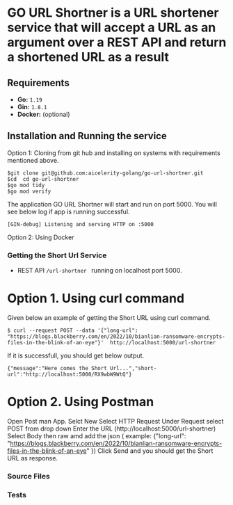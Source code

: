 # GO URL Shortner is a  URL shortener service that will accept a URL as an argument over a REST API and return a shortened URL as a result



## Requirements

* **Go:** `1.19`
* **Gin:** `1.8.1`
* **Docker:**  (optional)


## Installation and Running the service

Option 1:  Cloning from git hub and installing on systems with  requirements mentioned above.

``` shell
$git clone git@github.com:aicelerity-golang/go-url-shortner.git
$cd  cd go-url-shortner
$go mod tidy
$go mod verify
```
The application GO URL Shortner will start and run on port 5000. You will see below log if app is running successful.

``` shell
[GIN-debug] Listening and serving HTTP on :5000

```
Option 2: Using Docker

### Getting the Short Url Service

* REST API `/url-shortner ` running on localhost port 5000.

# Option 1. Using curl command
Given below an example of getting the Short URL using curl command.

``` shell
$ curl --request POST --data '{"long-url": "https://blogs.blackberry.com/en/2022/10/bianlian-ransomware-encrypts-files-in-the-blink-of-an-eye"}'  http://localhost:5000/url-shortner

```

If it is successfull, you should get below output.


``` shell
{"message":"Here comes the Short Url...","short-url":"http://localhost:5000/RX9wbW9WtQ"}

```
# Option 2. Using Postman

Open Post man App.
Selct New
Select  HTTP Request
Under Request select POST from drop down
Enter the URL (http://localhost:5000/url-shortner)
Select Body then raw amd add the json ( example: {"long-url": "https://blogs.blackberry.com/en/2022/10/bianlian-ransomware-encrypts-files-in-the-blink-of-an-eye"
}) 
Click Send and you should get the Short URL as response.


### Source Files


### Tests